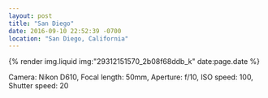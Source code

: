 ```yaml
---
layout: post
title: "San Diego"
date: 2016-09-10 22:52:39 -0700
location: "San Diego, California"
---
```


{% render img.liquid img:"29312151570_2b08f68ddb_k" date:page.date %}

Camera: Nikon D610, Focal length: 50mm, Aperture: f/10, ISO speed: 100, Shutter speed: 20
